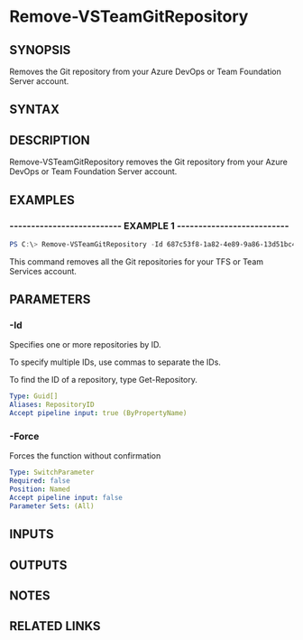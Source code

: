 


# Remove-VSTeamGitRepository

## SYNOPSIS

Removes the Git repository from your Azure DevOps or Team Foundation Server account.

## SYNTAX

## DESCRIPTION

Remove-VSTeamGitRepository removes the Git repository from your Azure DevOps or Team Foundation Server account.

## EXAMPLES

### -------------------------- EXAMPLE 1 --------------------------

```PowerShell
PS C:\> Remove-VSTeamGitRepository -Id 687c53f8-1a82-4e89-9a86-13d51bc4a8d5
```

This command removes all the Git repositories for your TFS or Team Services account.

## PARAMETERS

### -Id

Specifies one or more repositories by ID.

To specify multiple IDs, use commas to separate the IDs.

To find the ID of a repository, type Get-Repository.

```yaml
Type: Guid[]
Aliases: RepositoryID
Accept pipeline input: true (ByPropertyName)
```

### -Force

Forces the function without confirmation

```yaml
Type: SwitchParameter
Required: false
Position: Named
Accept pipeline input: false
Parameter Sets: (All)
```

## INPUTS

## OUTPUTS

## NOTES

## RELATED LINKS

